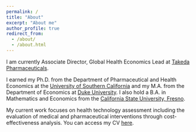 ```yaml
---
permalink: /
title: "About"
excerpt: "About me"
author_profile: true
redirect_from: 
  - /about/
  - /about.html
---
```


I am currently Associate Director, Global Health Economics Lead at [Takeda Pharmaceuticals](https://www.takeda.com/). 

I earned my Ph.D. from the Department of Pharmaceutical and Health Economics at the [University of Southern California](https://healthpolicy.usc.edu/) and my M.A. from the Department of Economics at [Duke University](https://econ.duke.edu/). I also hold a B.A. in Mathematics and Economics from the [California State University, Fresno](https://www.csufresno.edu/). 

My current work focuses on health technology assessment including the evaluation of medical and pharmaceutical interventions through cost-effectiveness analysis. You can access my CV [here](http://bit.ly/jonsal-cv).
